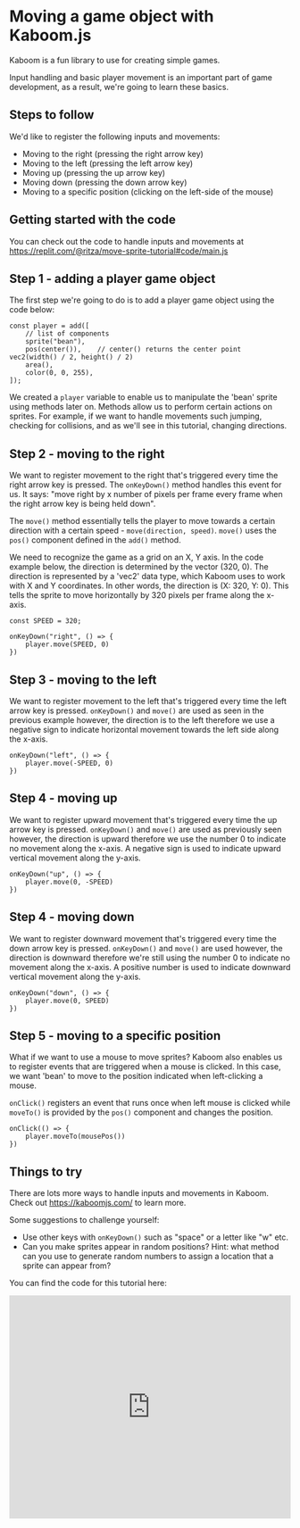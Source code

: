 # Moving a game object with Kaboom.js

Kaboom is a fun library to use for creating simple games.

Input handling and basic player movement is an important part of game development, as a result, we're going to learn these basics.

## Steps to follow

We'd like to register the following inputs and movements:

- Moving to the right (pressing the right arrow key)
- Moving to the left (pressing the left arrow key)
- Moving up (pressing the up arrow key)
- Moving down (pressing the down arrow key)
- Moving to a specific position (clicking on the left-side of the mouse)

## Getting started with the code

You can check out the code to handle inputs and movements at https://replit.com/@ritza/move-sprite-tutorial#code/main.js

## Step 1 - adding a player game object

The first step we're going to do is to add a player game object using the code below:

```// add a player game object to screen
const player = add([
	// list of components
	sprite("bean"),
	pos(center()),    // center() returns the center point vec2(width() / 2, height() / 2)
	area(),
    color(0, 0, 255),
]);
```

We created a `player` variable to enable us to manipulate the 'bean' sprite using methods later on. Methods allow us to perform certain actions on sprites. For example, if we want to handle movements such jumping, checking for collisions, and as we'll see in this tutorial, changing directions.

## Step 2 - moving to the right 

We want to register movement to the right that's triggered every time the right arrow key is pressed. The `onKeyDown()` method handles this event for us. It says: "move right by x number of pixels per frame every frame when the right arrow key is being held down".
 
The `move()` method essentially tells the player to move towards a certain direction with a certain speed - `move(direction, speed)`. `move()` uses the `pos()` component defined in the `add()` method. 

We need to recognize the game as a grid on an X, Y axis. In the code example below, the direction is determined by the vector (320, 0). The direction is represented by a 'vec2' data type, which Kaboom uses to work with X and Y coordinates. In other words, the direction is (X: 320, Y: 0). This tells the sprite to move horizontally by 320 pixels per frame along the x-axis. 

```
const SPEED = 320;

onKeyDown("right", () => {
	player.move(SPEED, 0)
})
```

## Step 3 - moving to the left

We want to register movement to the left that's triggered every time the left arrow key is pressed. `onKeyDown()` and `move()` are used as seen in the previous example however, the direction is to the left therefore we use a negative sign to indicate horizontal movement towards the left side along the x-axis.

```
onKeyDown("left", () => {
	player.move(-SPEED, 0)
})
```

## Step 4 - moving up

We want to register upward movement that's triggered every time the up arrow key is pressed. `onKeyDown()` and `move()` are used as previously seen however, the direction is upward therefore we use the number 0 to indicate no movement along the x-axis. A negative sign is used to indicate upward vertical movement along the y-axis.

```
onKeyDown("up", () => {
	player.move(0, -SPEED)
})
```

## Step 4 - moving down

We want to register downward movement that's triggered every time the down arrow key is pressed. `onKeyDown()` and `move()` are used however, the direction is downward therefore we're still using the number 0 to indicate no movement along the x-axis. A positive number is used to indicate downward vertical movement along the y-axis.

```
onKeyDown("down", () => {
	player.move(0, SPEED)
})
```

## Step 5 - moving to a specific position

What if we want to use a mouse to move sprites? Kaboom also enables us to register events that are triggered when a mouse is clicked. In this case, we want 'bean' to move to the position indicated when left-clicking a mouse.

`onClick()` registers an event that runs once when left mouse is clicked while	`moveTo()` is provided by the `pos()` component and changes the position.

```
onClick(() => {
	player.moveTo(mousePos())
})
```

## Things to try

There are lots more ways to handle inputs and movements in Kaboom. Check out https://kaboomjs.com/ to learn more.

Some suggestions to challenge yourself:

- Use other keys with `onKeyDown()` such as "space" or a letter like "w" etc.
- Can you make sprites appear in random positions? Hint: what method can you use to generate random numbers to assign a location that a sprite can appear from?

You can find the code for this tutorial here:

<iframe height="400px" width="100%" src="https://replit.com/@ritza/move-sprite-tutorial?embed=true" scrolling="no" frameborder="no" allowtransparency="true" allowfullscreen="true" sandbox="allow-forms allow-pointer-lock allow-popups allow-same-origin allow-scripts allow-modals"></iframe>
